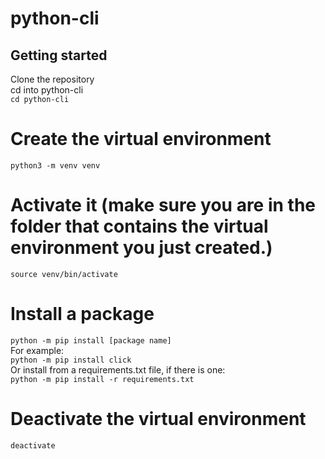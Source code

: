 # python-cli

## Getting started

Clone the repository  
cd into python-cli  
```cd python-cli```

# Create the virtual environment
```python3 -m venv venv```

# Activate it (make sure you are in the folder that contains the virtual environment you just created.)
```source venv/bin/activate```

# Install a package
```python -m pip install [package name]```  
For example:  
```python -m pip install click```  
Or install from a requirements.txt file, if there is one:  
```python -m pip install -r requirements.txt```

# Deactivate the virtual environment
```deactivate```


